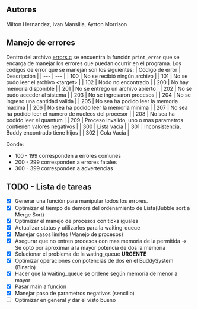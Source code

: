 ## Autores
Milton Hernandez, Ivan Mansilla, Ayrton Morrison

## Manejo de errores
Dentro del archivo [errors.c](src/errors.c) se encuentra la función `print_error` que se encarga de manejar los errores que puedan ocurrir en el programa. Los códigos de error que se manejan son los siguientes:
| Código de error | Descripción |
| --- | --- |
| 100 | No se recibió ningún archivo |
| 101 | No se pudo leer el archivo \<target\> |
| 102 | Nodo <target> no encontrado |
| 200 | No hay memoria disponible |
| 201 | No se entrego un archivo abierto |
| 202 | No se pudo acceder al sistema |
| 203 | No se ingresaron procesos |
| 204 | No se ingreso una cantidad valida |
| 205 | No sea ha podido leer la memoria maxima |
| 206 | No sea ha podido leer la memoria minima |
| 207 | No sea ha podido leer el numero de nucleos del procesor |
| 208 | No sea ha podido leer el quantum |
| 209 | Proceso invalido, uno o mas parametros contienen valores negativos |
| 300 | Lista vacía |
| 301 | Inconsistencia, Buddy encontrado tiene hijos |
| 302 | Cola Vacia |

Donde:
- 100 - 199 corresponden a errores comunes
- 200 - 299 corresponden a errores fatales
- 300 - 399 corresponden a advertencias

## TODO - Lista de tareas
- [X] Generar una función para manipular todos los errores.
- [X] Optimizar el tiempo de demora del ordenamiento de Lista(Bubble sort a Merge Sort)
- [X] Optimizar el manejo de procesos con ticks iguales
- [X] Actualizar status y utilizarlos para la waiting_queue
- [X] Manejar casos limites (Manejo de procesos)
- [x] Asegurar que no entren procesos con mas memoria de la permitida -> Se optó por aproximar a la mayor potencia de dos la memoria
- [X] Solucionar el problema de la wating_queue **URGENTE**
- [X] Optimizar operaciones con potencias de dos en el BuddySystem (Binario)
- [X] Hacer que la waiting_queue se ordene según memoria de menor a mayor
- [X] Pasar main a funcion
- [X] Manejar paso de parametros negativos (sencillo)
- [ ] Optimizar en general y dar el visto bueno
